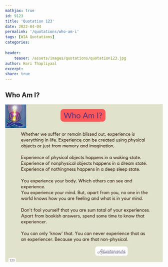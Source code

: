 ```yaml
---
mathjax: true
id: 9123
title: 'Quotation 123'
date: 2022-04-04
permalink: '/quotations/who-am-i'
tags: [WIA Quotations] 
categories: 

header:
    teaser: /assets/images/quotations/quotation123.jpg
author: Hari Thapliyaal 
excerpt:
share: true 
---
```


## Who Am I?

![Who Am I?](/assets/images/quotations/quotation123.jpg)
